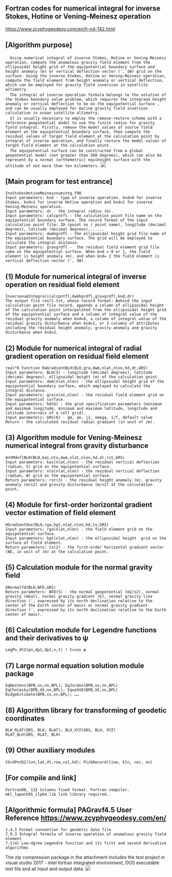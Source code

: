 ## Fortran codes for numerical integral for inverse Stokes, Hotine or Vening-Meinesz operation
https://www.zcyphygeodesy.com/en/h-nd-142.html
## [Algorithm purpose]
&emsp;```Using numerical integral of inverse Stokes, Hotine or Vening-Meinesz operation, compute the anomalous gravity field element from the ellipsoidal height grid of the equipotential boundary surface and height anomaly (m) or vertical deflection vector (″, SW) grid on the surface.
Using the inverse Stokes, Hotine or Vening-Meinesz operation, compute the field element from height anomaly or vertical deflection, which can be employed for gravity field inversion in satellite altimetry.```  
&emsp;```The integral of inverse operation formula belongs to the solution of the Stokes boundary value problem, which requires the integrand height anomaly or vertical deflection to be on the equipotential surface , and can be usually employed for marine gravity field inversion calculation in ocean satellite altimetry.```  
&emsp;```It is usually necessary to employ the remove-restore scheme with a reference geopotential model to use the finite radius for gravity field integral. Firstly, remove the model values of source field element on the equipotential boundary surface, then compute the residual values of target field element at the calculation point by integral of inverse operation, and finally restore the model values of target field element at the calculation point.```  
&emsp;```The equipotential surface can be constructed from a global geopotential model (not greater than 360 degrees), which can also be represent by a normal (orthometric) equiheight surface with the altitude of not more than ten kilometers.```
![](https://24192633.s21i.faiusr.com/2/ABUIABACGAAg7_zltwYoqNzxqwEwpQ047gg.jpg)
## [Main program for test entrance]
    InvStokesHotineMeinesznumintg.f90
    Input parameters: knd - type of inverse operation. knd=0 for inverse Stokes, knd=1 for inverse Hotine operation and knd=1 for inverse Vening-Meinesz operation.
    Input parameters: dr - the integral radius (m).
    Input parameters: calcpntfl - the calculation point file name on the equipotential boundary surface. The record format of the input calculation point file: ID (point no / point name), longitude (decimal degrees), latitude (decimal degrees),......
    Input parameters: dwmhgrdfl - the ellipsoidal height grid file name of the equipotential boundary surface. The grid will be employed to calculate the integral distance.
    Input parameters: gravgrdfl -  the residual field element grid file name on the equipotential surface. When knd = 0 or 1, the field element is height anomaly (m), and when knd= 2 the field element is vertical deflection vector (″, SW).
## (1) Module for numerical integral of inverse operation on residual field element
    InversenumIntegral(calcpntfl,dwmhgrdfl,gravgrdfl,knd,dr)
    The output file reslt.txt, whose record format: Behind the input calculation point file record, appends a column of ellipsoidal height of the calculation point interpolated from the ellipsoidal height grid of the equipotential surface and a column of integral value of the residual gravity anomaly when knd=0, a column of integral value of the residual gravity disturbance when knd=1, or 3 columns of attributes including the residual height anomaly, gravity anomaly and gravity disturbance when knd=2.
## (2) Module for numerical integral of radial gradient operation on residual field element
    real*8 function RaGradientBLH(BLH,gra,dwm,nlat,nlon,hd,dr,GRS)
    Input parameters: BLH(3) - longitude (decimal degrees), latitude (decimal degrees), ellipsoidal height (m) of the calculation point.
    Input parameters: dwm(nlat,nlon) - the ellipsoidal height grid of the equipotential boundary surface, which employed to calculate the integral distance.
    Input parameters: gra(nlat,nlon) - the residual field element grid on the equipotential surface.
    Input parameters: hd(6) - the grid specification parameters (minimum and maximum longitude, minimum and maximum latitude, longitude and latitude intervals of a cell grid).
    Input parameters: GRS(6) - gm, ae, j2, omega, 1/f, default value
    Return - the calculated residual radial gradient (in unit of /m).
## (3) Algorithm module for Vening-Meinesz numerical integral from gravity disturbance
    AnVMdeflBLH(BLH,kai,nta,dwm,nlat,nlon,hd,dr,rst,GRS)
    Input parameters: kai(nlat,nlon) - the residual vertical deflection (radian, S) grid on the equipotential surface.
    Input parameters: nta(nlat,nlon) - the residual vertical deflection (radian, W) grid on the equipotential surface.
    Return parameters: rst(3) - the residual height anomaly (m), gravity anomaly (m/s2) and gravity disturbance (m/s2) at the calculation point.
## (4) Module for first-order horizontal gradient vector estimation of field element
    HGradientOne(BLH,rga,hgt,nlat,nlon,hd,tx,GRS)
    Input parameters: rga(nlat,nlon) - the field element grid on the equipotential surface.
    Input parameters: hgt(nlat,nlon) - the ellipsoidal height  grid on the surface of field element.
    Return parameters: tx(2) - the first-order horizontal gradient vector (NE, in unit of /m) at the calculation point.
## (5) Calculation module for the normal gravity field
    GNormalfd(BLH,NFD,GRS)
    Return parameters: NFD(5) - the normal geopotential (m2/s2), normal gravity (mGal), normal gravity gradient (E), normal gravity line direction (', expressed by its north declination relative to the center of the Earth center of mass) or normal gravity gradient direction (', expressed by its north declination relative to the Earth center of mass).
## (6) Calculation module for Legendre functions and their derivatives to ψ
    LegPn_dt2(pn,dp1,dp2,n,t) ! t=cos ψ
## (7) Large normal equation solution module package
    EqHestens(BPB,xx,nn,BPL); EqJordon(BPB,xx,nn,BPL)
    EqCholesky(BPB,XX,nn,BPL); EqueSVD(BPB,XX,nn,BPL)
    RidgeEstimate(BPB,xx,nn,BPL); …… 
## (8) Algorithm library for transforming of geodetic coordinates
    BLH_RLAT(GRS, BLH, RLAT); BLH_XYZ(GRS, BLH, XYZ)
    RLAT_BLH(GRS, RLAT, BLH)
## (9) Other auxiliary modules
    CGrdPntD2(lon,lat,dt,row,col,hd); PickRecord(line, kln, rec, nn)
## [For compile and link]
    Fortran90, 132 Columns fixed format. Fortran compiler. mkl_lapack95_ilp64.lib link library required..
## [Algorithmic formula] PAGravf4.5 User Reference https://www.zcyphygeodesy.com/en/
    1.4.1 Format convention for geodetic data file
    7.9.3 Integral formula of inverse operation of anomalous gravity field element
    7.1(4) Low-dgree Legendre function and its first and second derivative algorithms
The zip compression package in the attachment includes the test project in visual studio 2017 - intel fortran integrated environment, DOS executable test file and all input and output data.
![](https://24192633.s21i.faiusr.com/2/ABUIABACGAAg8OzltwYoiNSwCjClDTjuCA.jpg)
